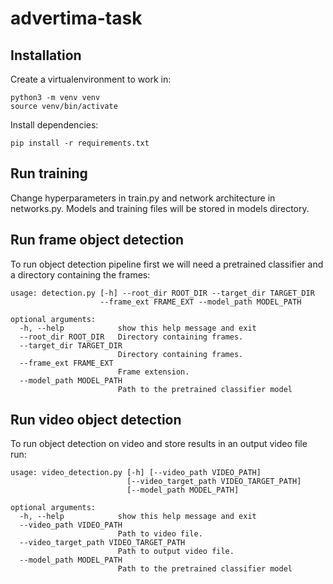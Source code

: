 # advertima-task

## Installation

Create a virtualenvironment to work in:
```
python3 -m venv venv
source venv/bin/activate
```
Install dependencies:
```
pip install -r requirements.txt
```

## Run training

Change hyperparameters in train.py and network architecture in networks.py. Models and training files will be stored in models directory.

## Run frame object detection

To run object detection pipeline first we will need a pretrained classifier and a directory containing the frames:
```
usage: detection.py [-h] --root_dir ROOT_DIR --target_dir TARGET_DIR
                    --frame_ext FRAME_EXT --model_path MODEL_PATH

optional arguments:
  -h, --help            show this help message and exit
  --root_dir ROOT_DIR   Directory containing frames.
  --target_dir TARGET_DIR
                        Directory containing frames.
  --frame_ext FRAME_EXT
                        Frame extension.
  --model_path MODEL_PATH
                        Path to the pretrained classifier model
```

## Run video object detection

To run object detection on video and store results in an output video file run:
```
usage: video_detection.py [-h] [--video_path VIDEO_PATH]
                          [--video_target_path VIDEO_TARGET_PATH]
                          [--model_path MODEL_PATH]

optional arguments:
  -h, --help            show this help message and exit
  --video_path VIDEO_PATH
                        Path to video file.
  --video_target_path VIDEO_TARGET_PATH
                        Path to output video file.
  --model_path MODEL_PATH
                        Path to the pretrained classifier model
```
